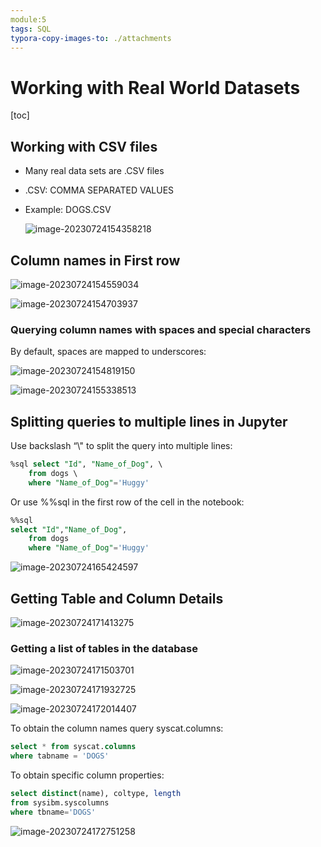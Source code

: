 ```yaml
---
module:5
tags: SQL
typora-copy-images-to: ./attachments
---
```


# Working with Real World Datasets

[toc]



## Working with CSV files

- Many real data sets are .CSV files

- .CSV: COMMA SEPARATED VALUES

- Example: DOGS.CSV

  ![image-20230724154358218](https://raw.githubusercontent.com/RooNat/Myimages/main/2023/07/upgit_20230724_1690209839.png)

## Column names in First row

![image-20230724154559034](https://raw.githubusercontent.com/RooNat/Myimages/main/2023/07/upgit_20230724_1690209960.png)

![image-20230724154703937](https://raw.githubusercontent.com/RooNat/Myimages/main/2023/07/upgit_20230724_1690210025.png)

### Querying column names with spaces and special characters

By default, spaces are mapped to underscores:

![image-20230724154819150](https://raw.githubusercontent.com/RooNat/Myimages/main/2023/07/upgit_20230724_1690210100.png)

![image-20230724155338513](https://raw.githubusercontent.com/RooNat/Myimages/main/2023/07/upgit_20230724_1690210420.png)

## Splitting queries to multiple lines in Jupyter

Use backslash “\\" to split the query into multiple lines:

```sql
%sql select "Id", "Name_of_Dog", \
	from dogs \
	where "Name_of_Dog"='Huggy'
```

 Or use %%sql in the first row of the cell in the notebook:

```sql
%%sql
select "Id","Name_of_Dog",
	from dogs
	where "Name_of_Dog"='Huggy'
```



![image-20230724165424597](https://raw.githubusercontent.com/RooNat/Myimages/main/2023/07/upgit_20230724_1690214066.png)



## Getting Table and Column Details

![image-20230724171413275](https://raw.githubusercontent.com/RooNat/Myimages/main/2023/07/upgit_20230724_1690215255.png)

### Getting a list of tables in the database

![image-20230724171503701](https://raw.githubusercontent.com/RooNat/Myimages/main/2023/07/upgit_20230724_1690215305.png)

![image-20230724171932725](https://raw.githubusercontent.com/RooNat/Myimages/main/2023/07/upgit_20230724_1690215574.png)

![image-20230724172014407](https://raw.githubusercontent.com/RooNat/Myimages/main/2023/07/upgit_20230724_1690215616.png)

To obtain the column names query syscat.columns:

```sql
select * from syscat.columns
where tabname = 'DOGS'
```

To obtain specific column properties:

```sql
select distinct(name), coltype, length
from sysibm.syscolumns
where tbname='DOGS'
```

![image-20230724172751258](https://raw.githubusercontent.com/RooNat/Myimages/main/2023/07/upgit_20230724_1690216072.png)